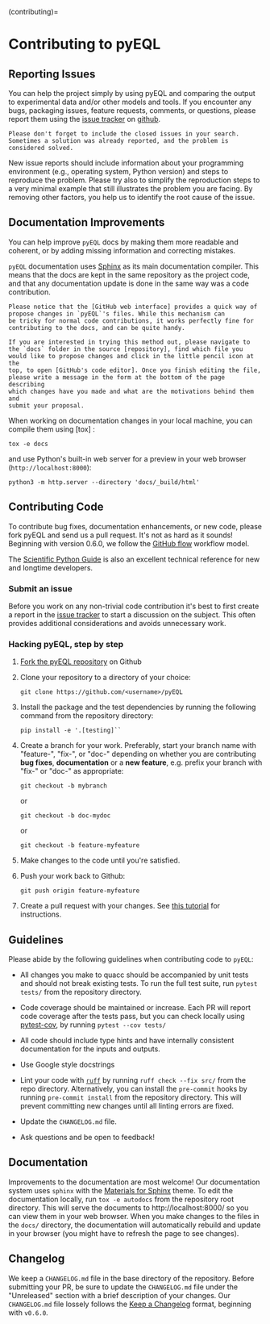 (contributing)=

# Contributing to pyEQL

## Reporting Issues

You can help the project simply by using pyEQL and comparing the output to experimental data and/or other models and tools.
If you encounter any bugs, packaging issues, feature requests, comments, or questions, please report them
using the [issue tracker](https://github.com/KingsburyLab/pyEQL/issues) on [github](https://github.com/KingsburyLab/pyeql).

```{tip}
Please don't forget to include the closed issues in your search. Sometimes a solution was already reported, and the problem is considered solved.
```

New issue reports should include information about your programming environment (e.g., operating system, Python version) and steps to reproduce the problem. Please try also to simplify the reproduction steps to a very minimal example that still illustrates the problem you are facing. By removing other factors, you help us to identify the root cause of the issue.

## Documentation Improvements

You can help improve `pyEQL` docs by making them more readable and coherent, or
by adding missing information and correcting mistakes.

`pyEQL` documentation uses [Sphinx](https://www.sphinx-doc.org/en/master/) as its main documentation compiler.
This means that the docs are kept in the same repository as the project code, and
that any documentation update is done in the same way was a code contribution.

```{tip}
Please notice that the [GitHub web interface] provides a quick way of
propose changes in `pyEQL`'s files. While this mechanism can
be tricky for normal code contributions, it works perfectly fine for
contributing to the docs, and can be quite handy.

If you are interested in trying this method out, please navigate to
the `docs` folder in the source [repository], find which file you
would like to propose changes and click in the little pencil icon at the
top, to open [GitHub's code editor]. Once you finish editing the file,
please write a message in the form at the bottom of the page describing
which changes have you made and what are the motivations behind them and
submit your proposal.
```

When working on documentation changes in your local machine, you can
compile them using [tox] :

```
tox -e docs
```

and use Python's built-in web server for a preview in your web browser
(`http://localhost:8000`):

```
python3 -m http.server --directory 'docs/_build/html'
```

## Contributing Code

To contribute bug fixes, documentation enhancements, or new code, please fork pyEQL and send us a pull request. It's not as hard as it sounds! Beginning with version 0.6.0, we follow the [GitHub flow](https://docs.github.com/en/get-started/quickstart/github-flow) workflow model.

The [Scientific Python Guide](https://learn.scientific-python.org/development/guides/) is also an excellent technical reference for new and longtime developers.

### Submit an issue

Before you work on any non-trivial code contribution it's best to first create
a report in the [issue tracker](https://github.com/KingsburyLab/pyEQL/issues) to start a discussion on the subject. This often provides additional considerations and avoids unnecessary work.

### Hacking pyEQL, step by step

1. [Fork the pyEQL repository](https://help.github.com/articles/fork-a-repo/) on Github

2. Clone your repository to a directory of your choice:

   ```
   git clone https://github.com/<username>/pyEQL
   ```

3. Install the package and the test dependencies by running the following command from the repository directory:

   ```
   pip install -e '.[testing]``
   ```

4. Create a branch for your work. Preferably, start your branch name with "feature-", "fix-", or "doc-" depending on whether you are contributing **bug fixes**, **documentation** or a **new feature**, e.g.
   prefix your branch with "fix-" or "doc-" as appropriate:

   ```
   git checkout -b mybranch
   ```

   or

   ```
   git checkout -b doc-mydoc
   ```

   or

   ```
   git checkout -b feature-myfeature
   ```

5. Make changes to the code until you're satisfied.

6. Push your work back to Github:

   ```
   git push origin feature-myfeature
   ```

7. Create a pull request with your changes. See [this tutorial](https://yangsu.github.io/pull-request-tutorial) for instructions.

## Guidelines

Please abide by the following guidelines when contributing code to `pyEQL`:

- All changes you make to quacc should be accompanied by unit tests and should not break existing tests. To run the full test suite, run `pytest tests/` from the repository directory.

- Code coverage should be maintained or increase. Each PR will report code coverage after the tests pass, but you can check locally using [pytest-cov](https://pytest-cov.readthedocs.io/en/latest/), by running `pytest --cov tests/`

- All code should include type hints and have internally consistent documentation for the inputs and outputs.

- Use Google style docstrings

- Lint your code with [`ruff`](https://github.com/astral-sh/ruff) by running `ruff check --fix src/` from the repo directory. Alternatively, you can install the `pre-commit` hooks by running `pre-commit install` from the repository directory. This will prevent committing new changes until all linting errors are fixed.

- Update the `CHANGELOG.md` file.

- Ask questions and be open to feedback!

## Documentation

Improvements to the documentation are most welcome! Our documentation system uses `sphinx` with the [Materials for Sphinx](https://bashtage.github.io/sphinx-material/) theme. To edit the documentation locally, run `tox -e autodocs` from the repository root directory. This will serve the documents to http://localhost:8000/ so you can view them in your web browser. When you make changes to the files in the `docs/` directory, the documentation will automatically rebuild and update in your browser (you might have to refresh the page to see changes).

## Changelog

We keep a `CHANGELOG.md` file in the base directory of the repository. Before submitting your PR, be sure to update the `CHANGELOG.md` file under the "Unreleased" section with a brief description of your changes. Our `CHANGELOG.md` file lossely follows the [Keep a Changelog](https://keepachangelog.com/en/1.0.0/) format, beginning with `v0.6.0`.
